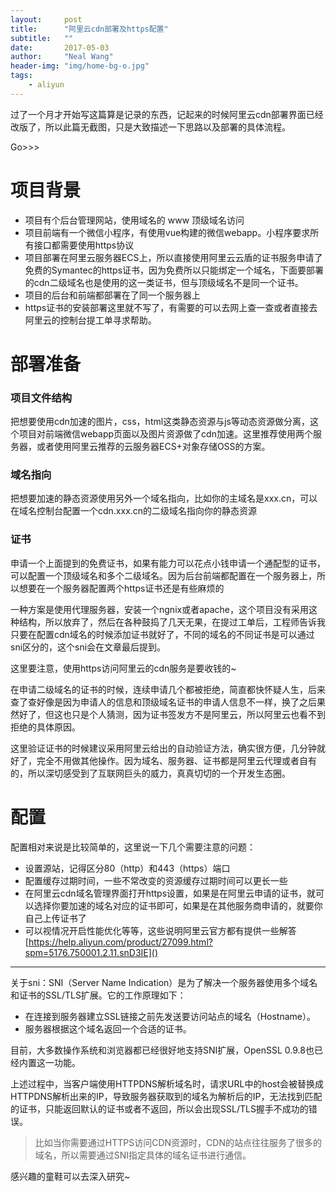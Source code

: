```yaml
---
layout:     post
title:      "阿里云cdn部署及https配置"
subtitle:   ""
date:       2017-05-03
author:     "Neal Wang"
header-img: "img/home-bg-o.jpg"
tags: 
    - aliyun
---
```


过了一个月才开始写这篇算是记录的东西，记起来的时候阿里云cdn部署界面已经改版了，所以此篇无截图，只是大致描述一下思路以及部署的具体流程。

Go>>>

# 项目背景

* 项目有个后台管理网站，使用域名的 www 顶级域名访问
* 项目前端有一个微信小程序，有使用vue构建的微信webapp。小程序要求所有接口都需要使用https协议
* 项目部署在阿里云服务器ECS上，所以直接使用阿里云云盾的证书服务申请了免费的Symantec的https证书，因为免费所以只能绑定一个域名，下面要部署的cdn二级域名也是使用的这一类证书，但与顶级域名不是同一个证书。
* 项目的后台和前端都部署在了同一个服务器上
* https证书的安装部署这里就不写了，有需要的可以去网上查一查或者直接去阿里云的控制台提工单寻求帮助。

# 部署准备

### 项目文件结构

把想要使用cdn加速的图片，css，html这类静态资源与js等动态资源做分离，这个项目对前端微信webapp页面以及图片资源做了cdn加速。这里推荐使用两个服务器，或者使用阿里云推荐的云服务器ECS+对象存储OSS的方案。

### 域名指向

把想要加速的静态资源使用另外一个域名指向，比如你的主域名是xxx.cn，可以在域名控制台配置一个cdn.xxx.cn的二级域名指向你的静态资源

### 证书

申请一个上面提到的免费证书，如果有能力可以花点小钱申请一个通配型的证书，可以配置一个顶级域名和多个二级域名。因为后台前端都配置在一个服务器上，所以想要在一个服务器配置两个https证书还是有些麻烦的

一种方案是使用代理服务器，安装一个ngnix或者apache，这个项目没有采用这种结构，所以放弃了，然后在各种鼓捣了几天无果，在提过工单后，工程师告诉我只要在配置cdn域名的时候添加证书就好了，不同的域名的不同证书是可以通过sni区分的，这个sni会在文章最后提到。

这里要注意，使用https访问阿里云的cdn服务是要收钱的~

在申请二级域名的证书的时候，连续申请几个都被拒绝，简直都快怀疑人生，后来查了查好像是因为申请人的信息和顶级域名证书的申请人信息不一样，换了之后果然好了，但这也只是个人猜测，因为证书签发方不是阿里云，所以阿里云也看不到拒绝的具体原因。

这里验证证书的时候建议采用阿里云给出的自动验证方法，确实很方便，几分钟就好了，完全不用做其他操作。因为域名、服务器、证书都是阿里云代理或者自有的，所以深切感受到了互联网巨头的威力，真真切切的一个开发生态圈。

# 配置

配置相对来说是比较简单的，这里说一下几个需要注意的问题：

* 设置源站，记得区分80（http）和443（https）端口
* 配置缓存过期时间，一些不常改变的资源缓存过期时间可以更长一些
* 在阿里云cdn域名管理界面打开https设置，如果是在阿里云申请的证书，就可以选择你要加速的域名对应的证书即可，如果是在其他服务商申请的，就要你自己上传证书了
* 可以视情况开启性能优化等等，这些说明阿里云官方都有提供一些解答[https://help.aliyun.com/product/27099.html?spm=5176.750001.2.11.snD3IE]()

---

关于sni：SNI（Server Name Indication）是为了解决一个服务器使用多个域名和证书的SSL/TLS扩展。它的工作原理如下：

* 在连接到服务器建立SSL链接之前先发送要访问站点的域名（Hostname）。
* 服务器根据这个域名返回一个合适的证书。

目前，大多数操作系统和浏览器都已经很好地支持SNI扩展，OpenSSL 0.9.8也已经内置这一功能。

上述过程中，当客户端使用HTTPDNS解析域名时，请求URL中的host会被替换成HTTPDNS解析出来的IP，导致服务器获取到的域名为解析后的IP，无法找到匹配的证书，只能返回默认的证书或者不返回，所以会出现SSL/TLS握手不成功的错误。

> 比如当你需要通过HTTPS访问CDN资源时，CDN的站点往往服务了很多的域名，所以需要通过SNI指定具体的域名证书进行通信。

感兴趣的童鞋可以去深入研究~